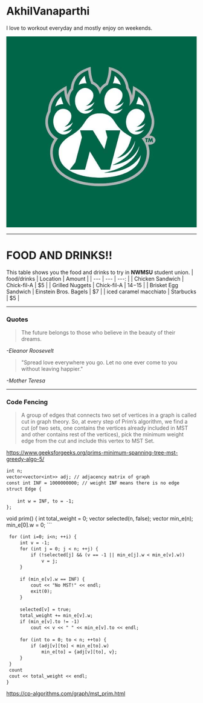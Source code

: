 # AkhilVanaparthi
I love to workout everyday and mostly enjoy on weekends.


![Photo](/NWMSU.jpg)
*************************************************************
# FOOD AND DRINKS!!
This table shows you the food and drinks to try in **NWMSU** student union.
| food/drinks | Location | Amount |
| --- | --- | ---: |
| Chicken Sandwich | Chick-fil-A | $5 |
| Grilled Nuggets | Chick-fil-A | $14-$15 |
| Brisket Egg Sandwich | Einstein Bros. Bagels | $7 |
| iced caramel macchiato | Starbucks | $5 |

****************************************************
### Quotes


> The future belongs to those who believe in the beauty of their dreams. 

 *-Eleanor Roosevelt*

 

> "Spread love everywhere you go. Let no one ever come to you without leaving happier."

 *-Mother Teresa*
 

 *************************************************
 ### Code Fencing

 

 > A group of edges that connects two set of vertices in a graph is called cut in graph theory. So, at every step of Prim’s algorithm, we find a cut (of two sets, one contains the vertices already included in MST and other contains rest of the vertices), pick the minimum weight edge from the cut and include this vertex to MST Set.

 <https://www.geeksforgeeks.org/prims-minimum-spanning-tree-mst-greedy-algo-5/>

```int
int n;
vector<vector<int>> adj; // adjacency matrix of graph
const int INF = 1000000000; // weight INF means there is no edge
struct Edge {
    
    int w = INF, to = -1;
};
```
void prim() {
    int total_weight = 0;
    vector<bool> selected(n, false);
    vector<Edge> min_e(n);
    min_e[0].w = 0;
    ```
   ```
    for (int i=0; i<n; ++i) {
        int v = -1;
        for (int j = 0; j < n; ++j) {
            if (!selected[j] && (v == -1 || min_e[j].w < min_e[v].w))
                v = j;
        }
        
        if (min_e[v].w == INF) {
            cout << "No MST!" << endl;
            exit(0);
        }
        
        selected[v] = true;
        total_weight += min_e[v].w;
        if (min_e[v].to != -1)
            cout << v << " " << min_e[v].to << endl;
       
        for (int to = 0; to < n; ++to) {
            if (adj[v][to] < min_e[to].w)
                min_e[to] = {adj[v][to], v};
        }
    }
    count
    cout << total_weight << endl;
}
```

<https://cp-algorithms.com/graph/mst_prim.html>













